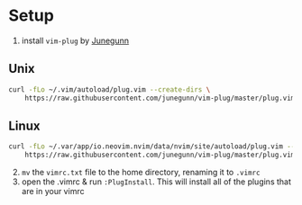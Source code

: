 # Setup

1. install `vim-plug` by [Junegunn](https://github.com/junegunn/vim-plug)

## Unix

```bash
curl -fLo ~/.vim/autoload/plug.vim --create-dirs \
    https://raw.githubusercontent.com/junegunn/vim-plug/master/plug.vim
```

## Linux

```bash
curl -fLo ~/.var/app/io.neovim.nvim/data/nvim/site/autoload/plug.vim --create-dirs \
    https://raw.githubusercontent.com/junegunn/vim-plug/master/plug.vim
```

2. `mv` the `vimrc.txt` file to the home directory, renaming it to `.vimrc`
3. open the .vimrc & run `:PlugInstall`. This will install all of the plugins that are in your vimrc
